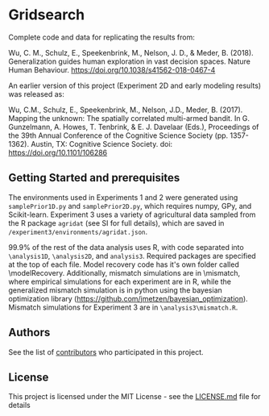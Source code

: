 # Gridsearch
Complete code and data for replicating the results from:

Wu, C. M., Schulz, E., Speekenbrink, M., Nelson, J. D., & Meder, B. (2018). Generalization guides human exploration in vast decision spaces. Nature Human Behaviour. https://doi.org/10.1038/s41562-018-0467-4

An earlier version of this project (Experiment 2D and early modeling results) was released as:

Wu, C.M., Schulz, E., Speekenbrink, M., Nelson, J.D., Meder, B. (2017). Mapping the unknown: The spatially correlated multi-armed bandit. In G. Gunzelmann, A. Howes, T. Tenbrink, & E. J. Davelaar (Eds.), Proceedings of the 39th Annual Conference of the Cognitive Science Society (pp. 1357-1362). Austin, TX: Cognitive Science Society. doi: https://doi.org/10.1101/106286


## Getting Started and prerequisites

The environments used in Experiments 1 and 2 were generated using `samplePrior1D.py` and `samplePrior2D.py`, which requires numpy, GPy, and Scikit-learn. Experiment 3 uses a variety of agricultural data sampled from the R package `agridat` (see SI for full details), which are saved in `/experiment3/environments/agridat.json`.

99.9% of the rest of the data analysis uses R, with code separated into `\analysis1D`, `\analysis2D`, and `analysis3`. Required packages are specified at the top of each file. Model recovery code has it's own folder called \modelRecovery. Additionally, mismatch simulations are in \mismatch, where empirical simulations for each experiment are in R, while the generalized mismatch simulation is in python using the bayesian optimization library (https://github.com/jmetzen/bayesian_optimization). Mismatch simulations for Experiment 3 are in `\analysis3\mismatch.R`. 


## Authors

See the list of [contributors](https://github.com/charleywu/gridsearch/blob/master/contributors.txt) who participated in this project.

## License

This project is licensed under the MIT License - see the [LICENSE.md](LICENSE.md) file for details

